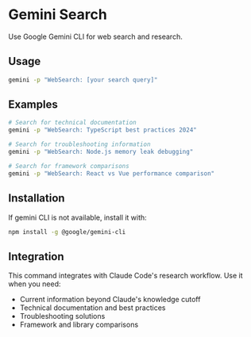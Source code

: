 # Gemini Search

Use Google Gemini CLI for web search and research.

## Usage

```bash
gemini -p "WebSearch: [your search query]"
```

## Examples

```bash
# Search for technical documentation
gemini -p "WebSearch: TypeScript best practices 2024"

# Search for troubleshooting information
gemini -p "WebSearch: Node.js memory leak debugging"

# Search for framework comparisons
gemini -p "WebSearch: React vs Vue performance comparison"
```

## Installation

If gemini CLI is not available, install it with:

```bash
npm install -g @google/gemini-cli
```

## Integration

This command integrates with Claude Code's research workflow. Use it when you need:
- Current information beyond Claude's knowledge cutoff
- Technical documentation and best practices
- Troubleshooting solutions
- Framework and library comparisons